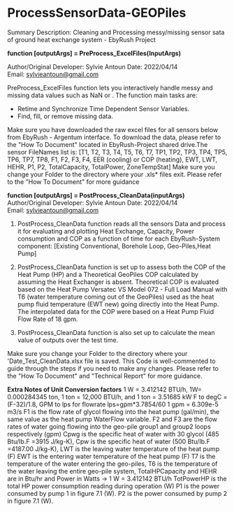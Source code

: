 # ProcessSensorData-GEOPiles
Summary Description: Cleaning and Processing messy/missing sensor sata of ground heat exchange system - EbyRush Project

**function [outputArgs] = PreProcess_ExcelFiles(InputArgs)**

Author/Original Developer: Sylvie Antoun   Date: 2022/04/14  
Email: sylvieantoun@gmail.com

PreProcess_ExcelFiles function lets you interactively handle messy and missing data values such as NaN or <missing>. 
The function main tasks are:
- Retime and Synchronize Time Dependent Sensor Variables.
- Find, fill, or remove missing data. 
 
Make sure you have downloaded the raw excel files for all sensors below from EbyRush - Argentum interface. To download the data, please refer to the "How To Document" located in EbyRush-Project shared drive.The sensor FileNames list is: [T1, T2, T3, T4, T5, T6, T7, TP1, TP2, TP3, TP4, TP5, TP6, TP7, TP8, F1, F2, F3, F4, EER (cooling) or COP (heating), EWT, LWT, HEHR, P1, P2, TotalCapacity, TotalPower, ZoneTempStat]
Make sure you change your Folder to the directory where your .xls* files exit. Please refer to the "How To Document" for more guidance 


**function [outputArgs] = PostProcess_CleanData(inputArgs)**
Author/Original Developer: Sylvie Antoun   Date: 2022/04/14  
Email: sylvieantoun@gmail.com

1. PostProcess_CleanData function reads all the sensors Data and process it for evaluating and plotting Heat Exchange, Capacity, Power consumption and COP as a function of time for each EbyRush-System component:  [Existing Conventional, Borehole Loop, Geo-Piles,Heat Pump]

2. PostProcess_CleanData function is set up to assess both the COP of the Heat Pump (HP) and a Theoretical GeoPiles COP calculated by assuming the Heat Exchanger is absent. Theoretical COP is evaluated based on the Heat Pump Versatec VS Model 072 - Full Load Manual with T6 (water temperature coming out of the GeoPiles) used as the heat pump fluid temperature (EWT new) going directly into the Heat Pump. The interpolated data for the COP were based on a Heat Pump Fluid Flow Rate of 18 gpm. 

3. PostProcess_CleanData function is also set up to calculate the mean value of outputs over the test time. 

Make sure you change your Folder to the directory where your 'Date_Test_CleanData.xlsx file is saved. This Code is well-commented to guide through the steps if you need to make any changes. Please refer to the "How To Document" and "Technical Report" for more guidance.


**Extra Notes of Unit Conversion factors**
1 W = 3.412142 BTU/h, 1W= 0.000284345 ton, 1 ton = 12,000 BTU/h, and 1 ton = 3.51685 kW
F to degC =(F-32)/1.8, 
GPM to lps for flowrate lps=gpm*3.7854/60   1 gpm = 6.309e-5 m3/s
F1 is the flow rate of glycol flowing into the heat pump (gal/min), the same value as the heat pump WaterFlow variable. 
F2 and F3  are the flow rates of water going flowing into the geo-pile group1 and group2 loops respectively (gpm)
Cpwg is the specific heat of water with 30 glycol (485 Btu/Ib.F =3915 J/kg-K), 
Cpw is the specific heat of water (500 Btu/Ib.F =4187.00 J/kg-K), 
LWT is the leaving water temperature of the heat pump (F) 
EWT is the entering water temperature of the heat pump (F)
T7 is the temperature of the water entering the geo-piles, 
T6 is the temperature of the water leaving the entire geo-pile system, 
TotalHPCapacity and HEHR are in Btu/hr and Power in Watts ->  1 W = 3.412142 BTU/h
TotPowerHP is the total HP power consumption reading during operation (W)
P1 is the power consumed by pump 1 in figure 7.1 (W). 
P2 is the power consumed by pump 2 in figure 7.1 (W).


